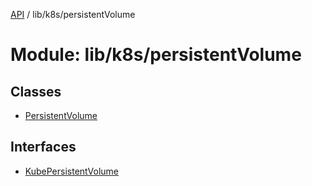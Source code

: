 [API](../API.md) / lib/k8s/persistentVolume

# Module: lib/k8s/persistentVolume

## Classes

- [PersistentVolume](../classes/lib_k8s_persistentVolume.PersistentVolume.md)

## Interfaces

- [KubePersistentVolume](../interfaces/lib_k8s_persistentVolume.KubePersistentVolume.md)

